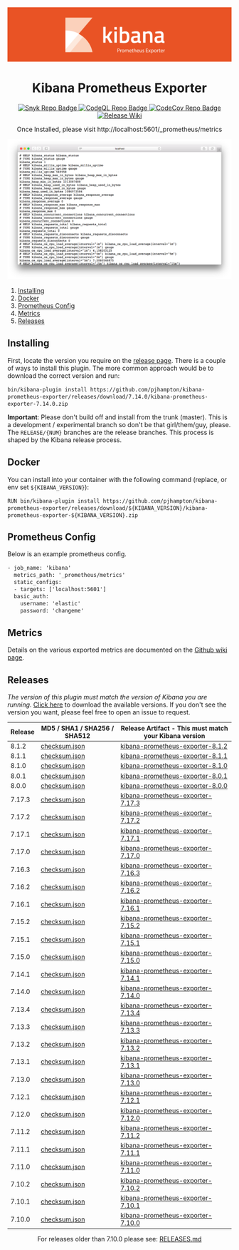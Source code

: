 <img src=".github/kpe_banner.png" />

<h1 align="center">Kibana Prometheus Exporter</h1>

<p align="center">
  <a href="https://snyk.io/test/github/pjhampton/kibana-prometheus-exporter">
    <img src="https://snyk.io/test/github/pjhampton/kibana-prometheus-exporter/badge.svg" alt="Snyk Repo Badge" />
  </a>
  <a href="https://github.com/pjhampton/kibana-prometheus-exporter/actions/workflows/codeql-analysis.yml">
    <img src="https://github.com/pjhampton/kibana-prometheus-exporter/actions/workflows/codeql-analysis.yml/badge.svg" alt="CodeQL Repo Badge" />
  </a>
  <a href="https://github.com/pjhampton/kibana-prometheus-exporter/actions/workflows/codecov.yml">
    <img src="https://github.com/pjhampton/kibana-prometheus-exporter/actions/workflows/codecov.yml/badge.svg" alt="CodeCov Repo Badge" />
  </a>
  <a href="https://github.com/pjhampton/kibana-prometheus-exporter/actions/workflows/release-wiki.yml">
    <img src="https://github.com/pjhampton/kibana-prometheus-exporter/actions/workflows/release-wiki.yml/badge.svg" alt="Release Wiki" />
  </a>
</p>

<p align="center">Once Installed, please visit http://localhost:5601/_prometheus/metrics</p>

<img src="https://raw.githubusercontent.com/pjhampton/kibana-prometheus-exporter/master/.github/kibana_prometheus.png" alt="kibana prometheus exporter">

1. [Installing](#installing)
1. [Docker](#docker)
1. [Prometheus Config](#prometheus-config)
1. [Metrics](#metrics)
1. [Releases](#releases)

## Installing

First, locate the version you require on the [release page](https://github.com/pjhampton/kibana-prometheus-exporter/releases). There is a couple of ways to install this plugin. The more common approach would be to download the correct version and run:

```
bin/kibana-plugin install https://github.com/pjhampton/kibana-prometheus-exporter/releases/download/7.14.0/kibana-prometheus-exporter-7.14.0.zip
```

**Important**: Please don't build off and install from the trunk (master). This is a development / experimental branch so don't be that girl/them/guy, please. The `RELEASE/{NUM}` branches are the release branches. This process is shaped by the Kibana release process.

## Docker

You can install into your container with the following command (replace, or env set `${KIBANA_VERSION}`):

```
RUN bin/kibana-plugin install https://github.com/pjhampton/kibana-prometheus-exporter/releases/download/${KIBANA_VERSION}/kibana-prometheus-exporter-${KIBANA_VERSION}.zip
```

## Prometheus Config

Below is an example prometheus config. 

```
- job_name: 'kibana'
  metrics_path: '_prometheus/metrics'
  static_configs:
  - targets: ['localhost:5601']
  basic_auth:
    username: 'elastic'
    password: 'changeme'
```

## Metrics 

Details on the various exported metrics are documented on the [Github wiki page](https://github.com/pjhampton/kibana-prometheus-exporter/wiki).

## Releases

*The version of this plugin must match the version of Kibana you are running.* [Click here](https://github.com/pjhampton/kibana-prometheus-exporter/releases) to download the available versions. If you don't see the version you want, please feel free to open an issue to request.

| Release | MD5 / SHA1 / SHA256 / SHA512   | Release Artifact - This must match your Kibana version |
|---------|-------------------------------|------------------------------------------------------------------|
| 8.1.2 | [checksum.json](https://github.com/pjhampton/kibana-prometheus-exporter/releases/download/8.1.2/checksum.json) | [kibana-prometheus-exporter-8.1.2](https://github.com/pjhampton/kibana-prometheus-exporter/releases/tag/8.1.2)   |
| 8.1.1 | [checksum.json](https://github.com/pjhampton/kibana-prometheus-exporter/releases/download/8.1.1/checksum.json) | [kibana-prometheus-exporter-8.1.1](https://github.com/pjhampton/kibana-prometheus-exporter/releases/tag/8.1.1)   |
| 8.1.0 | [checksum.json](https://github.com/pjhampton/kibana-prometheus-exporter/releases/download/8.1.0/checksum.json) | [kibana-prometheus-exporter-8.1.0](https://github.com/pjhampton/kibana-prometheus-exporter/releases/tag/8.1.0)   |
| 8.0.1 | [checksum.json](https://github.com/pjhampton/kibana-prometheus-exporter/releases/download/8.0.1/checksum.json) | [kibana-prometheus-exporter-8.0.1](https://github.com/pjhampton/kibana-prometheus-exporter/releases/tag/8.0.1)   |
| 8.0.0 | [checksum.json](https://github.com/pjhampton/kibana-prometheus-exporter/releases/download/8.0.0/checksum.json) | [kibana-prometheus-exporter-8.0.0](https://github.com/pjhampton/kibana-prometheus-exporter/releases/tag/8.0.0)   |
| 7.17.3 | [checksum.json](https://github.com/pjhampton/kibana-prometheus-exporter/releases/download/7.17.3/checksum.json) | [kibana-prometheus-exporter-7.17.3](https://github.com/pjhampton/kibana-prometheus-exporter/releases/tag/7.17.3)   |
| 7.17.2 | [checksum.json](https://github.com/pjhampton/kibana-prometheus-exporter/releases/download/7.17.2/checksum.json) | [kibana-prometheus-exporter-7.17.2](https://github.com/pjhampton/kibana-prometheus-exporter/releases/tag/7.17.2)   |
| 7.17.1 | [checksum.json](https://github.com/pjhampton/kibana-prometheus-exporter/releases/download/7.17.1/checksum.json) | [kibana-prometheus-exporter-7.17.1](https://github.com/pjhampton/kibana-prometheus-exporter/releases/tag/7.17.1)   |
| 7.17.0 | [checksum.json](https://github.com/pjhampton/kibana-prometheus-exporter/releases/download/7.17.0/checksum.json) | [kibana-prometheus-exporter-7.17.0](https://github.com/pjhampton/kibana-prometheus-exporter/releases/tag/7.17.0)   |
| 7.16.3 | [checksum.json](https://github.com/pjhampton/kibana-prometheus-exporter/releases/download/7.16.3/checksum.json) | [kibana-prometheus-exporter-7.16.3](https://github.com/pjhampton/kibana-prometheus-exporter/releases/tag/7.16.3)   |
| 7.16.2 | [checksum.json](https://github.com/pjhampton/kibana-prometheus-exporter/releases/download/7.16.2/checksum.json) | [kibana-prometheus-exporter-7.16.2](https://github.com/pjhampton/kibana-prometheus-exporter/releases/tag/7.16.2)   |
| 7.16.1 | [checksum.json](https://github.com/pjhampton/kibana-prometheus-exporter/releases/download/7.16.1/checksum.json) | [kibana-prometheus-exporter-7.16.1](https://github.com/pjhampton/kibana-prometheus-exporter/releases/tag/7.16.1)   |
| 7.15.2 | [checksum.json](https://github.com/pjhampton/kibana-prometheus-exporter/releases/download/7.15.2/checksum.json) | [kibana-prometheus-exporter-7.15.2](https://github.com/pjhampton/kibana-prometheus-exporter/releases/tag/7.15.2)   |
| 7.15.1 | [checksum.json](https://github.com/pjhampton/kibana-prometheus-exporter/releases/download/7.15.1/checksum.json) | [kibana-prometheus-exporter-7.15.1](https://github.com/pjhampton/kibana-prometheus-exporter/releases/tag/7.15.1)   |
| 7.15.0 | [checksum.json](https://github.com/pjhampton/kibana-prometheus-exporter/releases/download/7.15.0/checksum.json) | [kibana-prometheus-exporter-7.15.0](https://github.com/pjhampton/kibana-prometheus-exporter/releases/tag/7.15.0)   |
| 7.14.1 | [checksum.json](https://github.com/pjhampton/kibana-prometheus-exporter/releases/download/7.14.1/checksum.json) | [kibana-prometheus-exporter-7.14.1](https://github.com/pjhampton/kibana-prometheus-exporter/releases/tag/7.14.1)   |
| 7.14.0 | [checksum.json](https://github.com/pjhampton/kibana-prometheus-exporter/releases/download/7.14.0/checksum.json) | [kibana-prometheus-exporter-7.14.0](https://github.com/pjhampton/kibana-prometheus-exporter/releases/tag/7.14.0)   |
| 7.13.4   | [checksum.json](https://github.com/pjhampton/kibana-prometheus-exporter/releases/download/7.13.4/checksum.json) | [kibana-prometheus-exporter-7.13.4](https://github.com/pjhampton/kibana-prometheus-exporter/releases/tag/7.13.4)   |
| 7.13.3   | [checksum.json](https://github.com/pjhampton/kibana-prometheus-exporter/releases/download/7.13.3/checksum.json) | [kibana-prometheus-exporter-7.13.3](https://github.com/pjhampton/kibana-prometheus-exporter/releases/tag/7.13.3)   |
| 7.13.2   | [checksum.json](https://github.com/pjhampton/kibana-prometheus-exporter/releases/download/7.13.2/checksum.json) | [kibana-prometheus-exporter-7.13.2](https://github.com/pjhampton/kibana-prometheus-exporter/releases/tag/7.13.2)   |
| 7.13.1   | [checksum.json](https://github.com/pjhampton/kibana-prometheus-exporter/releases/download/7.13.1/checksum.json) | [kibana-prometheus-exporter-7.13.1](https://github.com/pjhampton/kibana-prometheus-exporter/releases/tag/7.13.1)   |
| 7.13.0   | [checksum.json](https://github.com/pjhampton/kibana-prometheus-exporter/releases/download/7.13.0/checksum.json) | [kibana-prometheus-exporter-7.13.0](https://github.com/pjhampton/kibana-prometheus-exporter/releases/tag/7.13.0)   |
| 7.12.1   | [checksum.json](https://github.com/pjhampton/kibana-prometheus-exporter/releases/download/7.12.1/checksum.json) | [kibana-prometheus-exporter-7.12.1](https://github.com/pjhampton/kibana-prometheus-exporter/releases/tag/7.12.1)   |
| 7.12.0   | [checksum.json](https://github.com/pjhampton/kibana-prometheus-exporter/releases/download/7.12.0/checksum.json) | [kibana-prometheus-exporter-7.12.0](https://github.com/pjhampton/kibana-prometheus-exporter/releases/tag/7.12.0)   |
| 7.11.2   | [checksum.json](https://github.com/pjhampton/kibana-prometheus-exporter/releases/download/7.11.2/checksum.json) | [kibana-prometheus-exporter-7.11.2](https://github.com/pjhampton/kibana-prometheus-exporter/releases/tag/7.11.2)   |
| 7.11.1   | [checksum.json](https://github.com/pjhampton/kibana-prometheus-exporter/releases/download/7.11.1/checksum.json) | [kibana-prometheus-exporter-7.11.1](https://github.com/pjhampton/kibana-prometheus-exporter/releases/tag/7.11.1)   |
| 7.11.0   | [checksum.json](https://github.com/pjhampton/kibana-prometheus-exporter/releases/download/7.11.0/checksum.json) | [kibana-prometheus-exporter-7.11.0](https://github.com/pjhampton/kibana-prometheus-exporter/releases/tag/7.11.0)   |
| 7.10.2   | [checksum.json](https://github.com/pjhampton/kibana-prometheus-exporter/releases/download/7.10.2/checksum.json) | [kibana-prometheus-exporter-7.10.2](https://github.com/pjhampton/kibana-prometheus-exporter/releases/tag/7.10.2)   |
| 7.10.1   | [checksum.json](https://github.com/pjhampton/kibana-prometheus-exporter/releases/download/7.10.1/checksum.json) | [kibana-prometheus-exporter-7.10.1](https://github.com/pjhampton/kibana-prometheus-exporter/releases/tag/7.10.1)   |
| 7.10.0   | [checksum.json](https://github.com/pjhampton/kibana-prometheus-exporter/releases/download/7.10.0/checksum.json) | [kibana-prometheus-exporter-7.10.0](https://github.com/pjhampton/kibana-prometheus-exporter/releases/tag/7.10.0)   |

<p align="center">For releases older than 7.10.0 please see: <a href="RELEASES.md">RELEASES.md</a></p>
